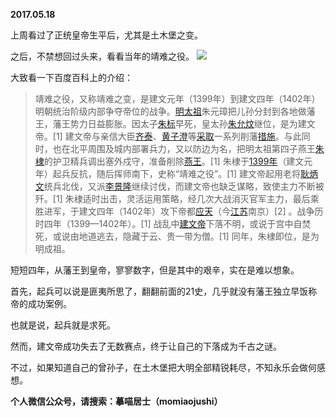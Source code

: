 
          
**2017.05.18**

上周看过了正统皇帝生平后，尤其是土木堡之变。

之后，不禁想回过头来，看看当年的靖难之役。
![](http://wx3.sinaimg.cn/large/627d9660ly1ffp3uep4icj20fe0bpwjn.jpg)


大致看一下百度百科上的介绍：
>靖难之役，又称靖难之变，是建文元年（1399年）到建文四年（1402年）明朝统治阶级内部争夺帝位的战争。[明太祖](http://baike.baidu.com/item/%E6%98%8E%E5%A4%AA%E7%A5%96)朱元璋把儿孙分封到各地做藩王，藩王势力日益膨胀。因太子[朱标](http://baike.baidu.com/item/%E6%9C%B1%E6%A0%87)早死，皇太孙[朱允炆](http://baike.baidu.com/item/%E6%9C%B1%E5%85%81%E7%82%86)继位，是为建文帝。[1]  建文帝与亲信大臣[齐泰](http://baike.baidu.com/item/%E9%BD%90%E6%B3%B0)、[黄子澄](http://baike.baidu.com/item/%E9%BB%84%E5%AD%90%E6%BE%84)等[采取](http://baike.baidu.com/item/%E9%87%87%E5%8F%96)一系列削藩[措施](http://baike.baidu.com/item/%E6%8E%AA%E6%96%BD/33296)。与此同时，也在北平周围及城内部署兵力，又以防边为名，把明太祖第四子燕王[朱棣](http://baike.baidu.com/item/%E6%9C%B1%E6%A3%A3)的护卫精兵调出塞外戍守，准备削除[燕王](http://baike.baidu.com/item/%E7%87%95%E7%8E%8B)。[1] 朱棣于[1399年](http://baike.baidu.com/item/1399%E5%B9%B4)（建文元年）起兵反抗，随后挥师南下，史称“靖难之役”。[1]  建文帝起用老将[耿炳文](http://baike.baidu.com/item/%E8%80%BF%E7%82%B3%E6%96%87)统兵北伐，又派[李景隆](http://baike.baidu.com/item/%E6%9D%8E%E6%99%AF%E9%9A%86)继续讨伐，而建文帝也缺乏谋略，致使主力不断被歼。[1]  朱棣适时出击，灵活运用策略，经几次大战消灭官军主力，最后乘胜进军，于建文四年（1402年）攻下帝都[应天](http://baike.baidu.com/item/%E5%BA%94%E5%A4%A9)（今[江苏](http://baike.baidu.com/item/%E6%B1%9F%E8%8B%8F)南京）[2]  。战争历时四年（1399—1402年）。[1]  战乱中[建文帝](http://baike.baidu.com/item/%E5%BB%BA%E6%96%87%E5%B8%9D)下落不明，或说于宫中自焚死，或说由地道逃去，隐藏于云、贵一带为僧。[1]  同年，朱棣即位，是为明成祖。


短短四年，从藩王到皇帝，寥寥数字，但是其中的艰辛，实在是难以想象。

首先，起兵可以说是匪夷所思了，翻翻前面的21史，几乎就没有藩王独立早饭称帝的成功案例。

也就是说，起兵就是求死。

然而，建文帝成功失去了无数赛点，终于让自己的下落成为千古之谜。

不过，如果知道自己的曾孙子，在土木堡把大明全部精锐耗尽，不知永乐会做何感想。


**个人微信公众号，请搜索：摹喵居士（momiaojushi）**

        